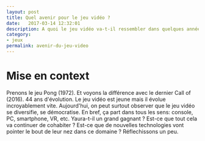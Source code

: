 ```yaml
---
layout: post
title: Quel avenir pour le jeu vidéo ?
date:   2017-03-14 12:32:01
description: A quoi le jeu vidéo va-t-il ressembler dans quelques années ?
category:
- jeux
permalink: avenir-du-jeu-video
---
```


# Mise en context

Prenons le jeu Pong (1972). Et voyons la différence avec le dernier Call of (2016). 44 ans d'évolution. Le jeu vidéo est jeune mais il évolue incroyablement vite. Aujourd'hui, on peut surtout observer que le jeu vidéo se diversifie, se démocratise. En bref, ça part dans tous les sens: console, PC, smartphone, VR, etc. Yaura-t-il un grand gagnant ? Est-ce que tout cela va continuer de cohabiter ? Est-ce que de nouvelles technologies vont pointer le bout de leur nez dans ce domaine ? Réflechissons un peu.
